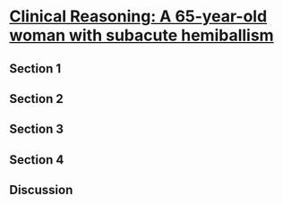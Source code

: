 <!--
Filename: 	2019-02-12.md
Project: 	/Users/shume/Developer/physician/NeuroCR
Author: 	shumez <https://github.com/shumez>
Created: 	2019-02-16 13:03:2
Modified: 	2019-02-16 13:03:55
-----
Copyright (c) 2019 shumez
-->

# [Clinical Reasoning: A 65-year-old woman with subacute hemiballism][Cacic, K., 2019]

## Section 1


## Section 2


## Section 3


## Section 4



## Discussion






[Cacic, K., 2019]: http://n.neurology.org/content/92/7/345.full ""


<!--
## Section 1

A 65-year-old, right-hand-dominant woman with a history of hypertension, hyperlipidemia, poorly controlled diabetes, and remote breast cancer presented with 1 week of progressive, involuntary left hemibody movements. One month prior, she was a restrained driver in a head-on motor vehicle collision with possible brief loss of consciousness. The patient was evaluated at an emergency department and was noted to have musculoskeletal injuries not requiring intervention. No imaging was performed. Since the accident, she described feeling a “mental fog” with slurred speech that has progressively worsened and persistent left shoulder pain.

About 1 week prior to presentation at our facility, she developed nonvoluntary movements starting in her left shoulder, described as “flopping,” with gradual progression to incorporate the whole upper limb that spread to the ipsilateral leg and face. These movements became more frequent and increased in amplitude over a week. There was no change in consciousness, loss of bowel/bladder function, or tongue biting during these movements, and no postevent confusion. Due to interference with daily activities, she presented to the emergency department for further evaluation, where a CT head demonstrated a hyperdense lesion in the right basal ganglia with limited surrounding edema.

The patient’s vital signs were within normal limits and neurologic examination was notable for mild dysarthria with dyskinetic oromandibular facial movements, intact strength throughout (though limited by left shoulder pain), mild left dysmetria, and left dysdiadochokinesia. At rest, she had intermittent ballistic–choreic movements of her left upper and lower extremities with involvement of the face and tongue, which worsened with intentional maneuvers.

### Questions for consideration:

1. What is your initial differential diagnosis?
2. What laboratory or imaging studies would you perform for further evaluation?


## Section 2

The initial differential of acquired causes of hemichorea–hemiballism includes vascular, autoimmune/inflammatory, metabolic, infectious, toxin/drug-induced, and neoplastic or other structural etiologies.1,–,3 In particular, stroke, Wilson disease, thyrotoxicosis, hyperglycemia, and systemic lupus erythematosus have been known to cause this syndrome.1 Genetic causes were less likely given age and CT abnormalities. Preliminary laboratory studies demonstrated signs of a urinary tract infection (urinalysis with positive leukocyte esterase and 87 white blood cells) without evidence of systemic infection or inflammation (white blood cells 7.1, erythrocyte sedimentation rate 26) and poorly controlled diabetes (serum glucose 425, urine trace ketones, HbA1c 14). Other evidence of infection was not seen in the CSF (negative tuberculosis and bacterial/fungal cultures) or serum (toxoplasma immunoglobulin G and M).

MRI brain with contrast obtained during admission revealed rim-enhancing lesions within the right caudate head and anterior aspect of the right putamen without diffusion restriction but with intralesional hemorrhage (figure). MRI was repeated 2 months later and demonstrated new confluent areas of T1 hyperintensity involving the right lentiform nucleus sparing the right internal capsule with increasing volume loss of the right caudate head and resolution of T2 hyperintensity in this region (figure).

### Questions for consideration:

1. What is the differential for rim-enhancing brain lesions on MRI?
2. What is your differential diagnosis for this patient?
3. Is there any historical information on this patient that would be useful?

## Section 3

The differential for rim/ring-enhancing lesions can be remembered with the mnemonic MAGICAL DR: metastasis, abscess, glioblastoma, infarction (subacute), contusion, aneurysm, lymphoma, demyelination, and radiation necrosis or resolving hematoma.4 It may also be worthwhile to consider nonabscess infections such as tuberculomas and neurocysticercosis. The common elements in the differential for acquired causes of hemiballism and ring-enhancing lesions narrow the list to favor infectious, neoplastic, and ischemic etiologies. In addition to the enhancing lesion, imaging was also notable for right putaminal T1 hyperintensity, which suggested a possible metabolic process vs substance deposition of lipid, protein, or hemosiderin. This complicates the differential as none of the favored etiologies should present with this hyperintensity, suggesting a possible secondary pathology or an atypical presentation.

Chart review for background was notable for negative lymph nodes at breast cancer lumpectomy and laboratory studies drawn 8 days prior to presentation that demonstrated a blood glucose level of 599 whereas prior glucose levels were 120–200 with a HbA1c 7.0 3 months prior to presentation compared to 14 on presentation.

### Questions for consideration:

1. What is your final diagnosis?
2. How would you treat this patient?

## Section 4

The patient presented with subacute onset of left hemiballism 1 month after head trauma in setting of multiple vascular risk factors, acute-on-chronic hyperglycemia, and history of cancer. Imaging was notable for persistent T1 hyperintensity of the right lentiform nucleus and rim-enhancing lesions of the right caudate head and anterior putamen progressing to caudate volume loss. She was started on quetiapine for the hemiballism and strict diabetes control was recommended. On follow-up 3 months after symptom onset, her HbA1c was 7.3 and her movements had markedly diminished. She was trialed off of quetiapine but had return of less-severe hemiballism for which she restarted quetiapine. The history, laboratory studies, MRI findings with interval change, and clinical progression indicate that hyperglycemic injury with subacute small vessel infarction is the most likely diagnosis.

## Discussion

In this 65-year-old woman with multiple medical comorbidities, subacute onset of a relatively uncommon movement disorder with atypical imaging findings presented a diagnostic challenge. There is a long differential for acquired causes of hemiballism and of those without more systemic presentations, vascular, metabolic, drug, and structural lesions were thought most likely. While her initial CT was concerning for hemorrhage vs neoplasm, her subsequent MRIs broadened the differential to include infarction, infectious/inflammatory, and metabolic processes. The ring-enhancing lesion in the basal ganglia was concerning for an infectious etiology such as toxoplasma although she did not fit the classic history. She had no history of being clearly immunocompromised outside of her diabetes, and lacked systemic symptoms or supportive laboratory studies to suggest an infectious etiology. Her symptoms were limited to her left hemibody without encephalopathy, which argued against an autoimmune, inflammatory, or toxic cause, and was further supported by laboratory workup. She had a history of remote breast cancer, which is known to metastasize to the brain, and recent trauma; however, imaging was not consistent with either process. Given the persistent high T1 signal intensity in the putamen, which is characteristic of hyperglycemic injury,5,6 and the progressive encephalomalacia of the caudate suggestive of infarction in the clinical setting of acutely elevated glucose near the time of symptom onset with multiple vascular risk factors, the final diagnosis is subacute small vessel infarction with concurrent hyperglycemic injury.

Vascular lesions, either ischemic or hemorrhagic, are the most common cause of nongenetic chorea in the hospital population of patients over 50, with early or delayed hemiballism in 1% of poststroke patients.7 The correlating lesions are in the basal ganglia and adjacent white matter, usually in the territory of the middle cerebral artery or posterior cerebral artery.7 Poststroke dyskinesias, of which the most commonly reported is hemichorea–hemiballism,3 may present acutely or be delayed by months to years followed by a highly variable course that may be transient, recurrent, persistent, or progressive; however, they are usually self-limited and resolve within 6–12 months.

Hyperglycemic hemiballism is the second most common cause of acute hemiballism.2 The first case of hemichorea–hemiballism associated with hyperglycemia was described by Bedwell in 1960 and was initially most frequently reported in elderly, typically East Asian, women with diabetes mellitus type 2.5 As the hyperglycemia develops, hemiballistic movement emerges, although case reports have suggested both acute as well as delayed dyskinesia appearance.2 High signal intensity on T1-weighted images in the putamen is classically associated with this condition.

While diabetes mellitus is a risk factor for dyskinesia due to hyperglycemia, it is also a risk factor for ischemic stroke. Diabetes is independently associated with a 60% risk for recurrent stroke in those over 65 years old and is a key risk factor for first-ever ischemic stroke.8 Therefore, while these distinct etiologies of poststroke hemiballism and hyperglycemia–hemiballism are both relatively rare, they both may stem from pathologic hyperglycemia and other poorly controlled vascular risk factors.

In terms of management, strict glycemic control is key for both etiologies as well as secondary stroke prevention. Symptomatically, hemichorea–hemiballism tends to resolve spontaneously, with hyperglycemic hemiballism movements disappearing as soon as hours after glucose correction, although 20% of patients have persistent hemiballism for longer than 3 months, which is often milder than at presentation.2 Stroke-related hemiballism usually resolves within 6–12 months after onset.3 However, short-term treatment may be required for symptom control. Pharmacotherapy consists mainly of antidopaminergic therapy with typical or atypical antipsychotics that block the striatal D2 receptors believed to be responsible for dyskinetic activity.3 This patient was started on quetiapine and by 3 months had excellent glucose control (HbA1c 7.3) with improved but persistent symptoms (videos 1–3).

-->